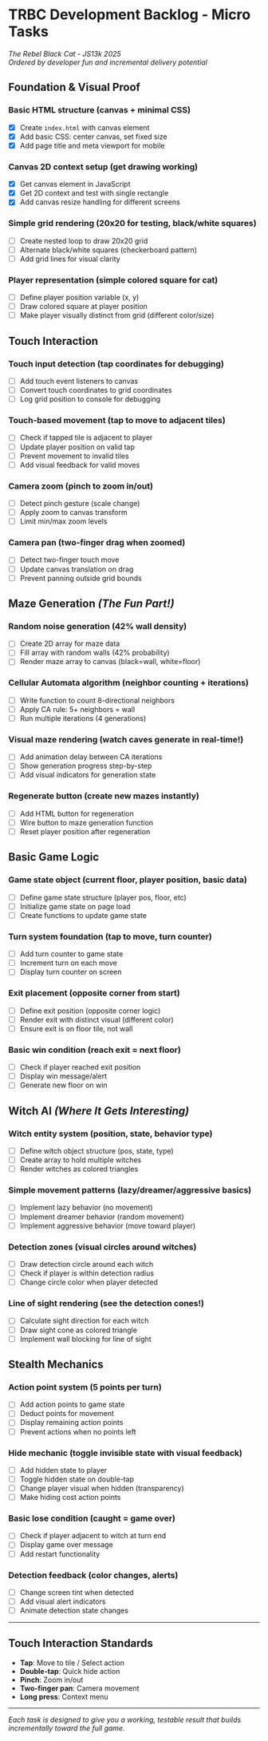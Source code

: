 # TRBC Development Backlog - Micro Tasks

_The Rebel Black Cat - JS13k 2025_  
_Ordered by developer fun and incremental delivery potential_

## Foundation & Visual Proof

### Basic HTML structure (canvas + minimal CSS)

- [x] Create `index.html` with canvas element
- [x] Add basic CSS: center canvas, set fixed size
- [x] Add page title and meta viewport for mobile

### Canvas 2D context setup (get drawing working)

- [x] Get canvas element in JavaScript
- [x] Get 2D context and test with single rectangle
- [x] Add canvas resize handling for different screens

### Simple grid rendering (20x20 for testing, black/white squares)

- [ ] Create nested loop to draw 20x20 grid
- [ ] Alternate black/white squares (checkerboard pattern)
- [ ] Add grid lines for visual clarity

### Player representation (simple colored square for cat)

- [ ] Define player position variable (x, y)
- [ ] Draw colored square at player position
- [ ] Make player visually distinct from grid (different color/size)

## Touch Interaction

### Touch input detection (tap coordinates for debugging)

- [ ] Add touch event listeners to canvas
- [ ] Convert touch coordinates to grid coordinates
- [ ] Log grid position to console for debugging

### Touch-based movement (tap to move to adjacent tiles)

- [ ] Check if tapped tile is adjacent to player
- [ ] Update player position on valid tap
- [ ] Prevent movement to invalid tiles
- [ ] Add visual feedback for valid moves

### Camera zoom (pinch to zoom in/out)

- [ ] Detect pinch gesture (scale change)
- [ ] Apply zoom to canvas transform
- [ ] Limit min/max zoom levels

### Camera pan (two-finger drag when zoomed)

- [ ] Detect two-finger touch move
- [ ] Update canvas translation on drag
- [ ] Prevent panning outside grid bounds

## Maze Generation _(The Fun Part!)_

### Random noise generation (42% wall density)

- [ ] Create 2D array for maze data
- [ ] Fill array with random walls (42% probability)
- [ ] Render maze array to canvas (black=wall, white=floor)

### Cellular Automata algorithm (neighbor counting + iterations)

- [ ] Write function to count 8-directional neighbors
- [ ] Apply CA rule: 5+ neighbors = wall
- [ ] Run multiple iterations (4 generations)

### Visual maze rendering (watch caves generate in real-time!)

- [ ] Add animation delay between CA iterations
- [ ] Show generation progress step-by-step
- [ ] Add visual indicators for generation state

### Regenerate button (create new mazes instantly)

- [ ] Add HTML button for regeneration
- [ ] Wire button to maze generation function
- [ ] Reset player position after regeneration

## Basic Game Logic

### Game state object (current floor, player position, basic data)

- [ ] Define game state structure (player pos, floor, etc)
- [ ] Initialize game state on page load
- [ ] Create functions to update game state

### Turn system foundation (tap to move, turn counter)

- [ ] Add turn counter to game state
- [ ] Increment turn on each move
- [ ] Display turn counter on screen

### Exit placement (opposite corner from start)

- [ ] Define exit position (opposite corner logic)
- [ ] Render exit with distinct visual (different color)
- [ ] Ensure exit is on floor tile, not wall

### Basic win condition (reach exit = next floor)

- [ ] Check if player reached exit position
- [ ] Display win message/alert
- [ ] Generate new floor on win

## Witch AI _(Where It Gets Interesting)_

### Witch entity system (position, state, behavior type)

- [ ] Define witch object structure (pos, state, type)
- [ ] Create array to hold multiple witches
- [ ] Render witches as colored triangles

### Simple movement patterns (lazy/dreamer/aggressive basics)

- [ ] Implement lazy behavior (no movement)
- [ ] Implement dreamer behavior (random movement)
- [ ] Implement aggressive behavior (move toward player)

### Detection zones (visual circles around witches)

- [ ] Draw detection circle around each witch
- [ ] Check if player is within detection radius
- [ ] Change circle color when player detected

### Line of sight rendering (see the detection cones!)

- [ ] Calculate sight direction for each witch
- [ ] Draw sight cone as colored triangle
- [ ] Implement wall blocking for line of sight

## Stealth Mechanics

### Action point system (5 points per turn)

- [ ] Add action points to game state
- [ ] Deduct points for movement
- [ ] Display remaining action points
- [ ] Prevent actions when no points left

### Hide mechanic (toggle invisible state with visual feedback)

- [ ] Add hidden state to player
- [ ] Toggle hidden state on double-tap
- [ ] Change player visual when hidden (transparency)
- [ ] Make hiding cost action points

### Basic lose condition (caught = game over)

- [ ] Check if player adjacent to witch at turn end
- [ ] Display game over message
- [ ] Add restart functionality

### Detection feedback (color changes, alerts)

- [ ] Change screen tint when detected
- [ ] Add visual alert indicators
- [ ] Animate detection state changes

---

## Touch Interaction Standards

- **Tap**: Move to tile / Select action
- **Double-tap**: Quick hide action
- **Pinch**: Zoom in/out
- **Two-finger pan**: Camera movement
- **Long press**: Context menu

---

_Each task is designed to give you a working, testable result that builds incrementally toward the full game._
